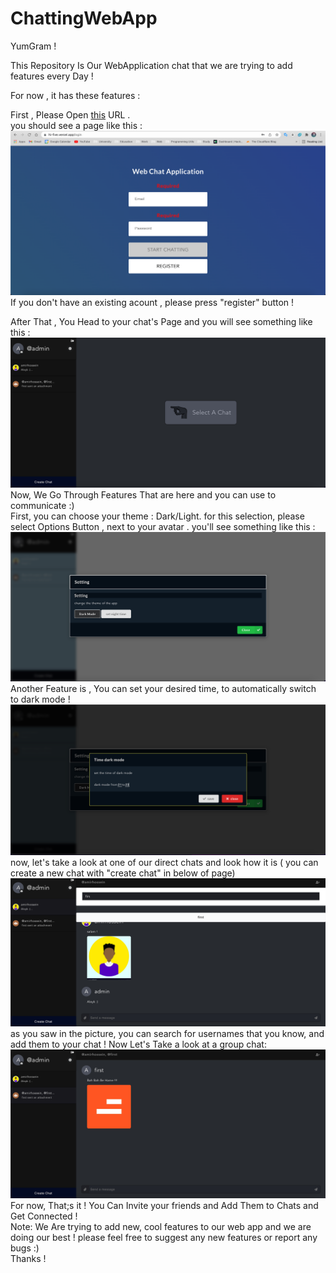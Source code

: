 # ChattingWebApp
YumGram !

This Repository Is Our WebApplication chat that we are trying to add features every Day ! <br/>

For now , it has these features : <br/>

First , Please Open [this](https://hi-five.vercel.app/) URL . <br/>
you should see a page like this : <br/>
![Login Page](https://github.com/AmirHossein-nr/ChattingWebApp/blob/main/loginPage.png)
<br/>
If you don't have an existing acount , please press "register" button ! <br/>

After That , You Head to your chat's Page and you will see something like this :
![ChatsPage](https://github.com/AmirHossein-nr/ChattingWebApp/blob/main/chatsPage.png)
<br/>
Now, We Go Through Features That are here and you can use to communicate :) <br/>
First, you can choose your theme : Dark/Light. for this selection, please select Options Button , next to your avatar . you'll see something like this :
![theme](https://github.com/AmirHossein-nr/ChattingWebApp/blob/main/settingsPage.png)
<br/>
Another Feature is , You can set your desired time, to automatically switch to dark mode !
![autoDark](https://github.com/AmirHossein-nr/ChattingWebApp/blob/main/autoDark.png)
now, let's take a look at one of our direct chats and look how it is ( you can create a new chat with "create chat" in below of page)
![DM](https://github.com/AmirHossein-nr/ChattingWebApp/blob/main/directChat.png)
<br/>
as you saw in the picture, you can search for usernames that you know, and add them to your chat ! Now Let's Take a look at a group chat:
![GP](https://github.com/AmirHossein-nr/ChattingWebApp/blob/main/groupChat.png)
For now, That;s it ! You Can Invite your friends and Add Them to Chats and Get Connected !
<br/>
Note: We Are trying to add new, cool features to our web app and we are doing our best ! please feel free to suggest any new features or report any bugs :)<br/>
Thanks !
